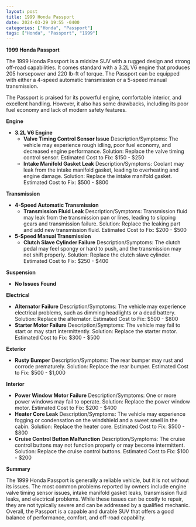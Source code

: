 ```yaml
---
layout: post
title: 1999 Honda Passport
date: 2024-03-29 19:55 -0400
categories: ["Honda", "Passport"]
tags: ["Honda", "Passport", "1999"]
---
```

**1999 Honda Passport**

The 1999 Honda Passport is a midsize SUV with a rugged design and strong off-road capabilities. It comes standard with a 3.2L V6 engine that produces 205 horsepower and 220 lb-ft of torque. The Passport can be equipped with either a 4-speed automatic transmission or a 5-speed manual transmission.

The Passport is praised for its powerful engine, comfortable interior, and excellent handling. However, it also has some drawbacks, including its poor fuel economy and lack of modern safety features.

**Engine**

- **3.2L V6 Engine**
    - **Valve Timing Control Sensor Issue**
        Description/Symptoms: The vehicle may experience rough idling, poor fuel economy, and decreased engine performance.
        Solution: Replace the valve timing control sensor.
        Estimated Cost to Fix: $150 - $250
    - **Intake Manifold Gasket Leak**
        Description/Symptoms: Coolant may leak from the intake manifold gasket, leading to overheating and engine damage.
        Solution: Replace the intake manifold gasket.
        Estimated Cost to Fix: $500 - $800

**Transmission**

- **4-Speed Automatic Transmission**
    - **Transmission Fluid Leak**
        Description/Symptoms: Transmission fluid may leak from the transmission pan or lines, leading to slipping gears and transmission failure.
        Solution: Replace the leaking part and add new transmission fluid.
        Estimated Cost to Fix: $200 - $500
- **5-Speed Manual Transmission**
    - **Clutch Slave Cylinder Failure**
        Description/Symptoms: The clutch pedal may feel spongy or hard to push, and the transmission may not shift properly.
        Solution: Replace the clutch slave cylinder.
        Estimated Cost to Fix: $250 - $400

**Suspension**

- **No Issues Found**

**Electrical**

- **Alternator Failure**
        Description/Symptoms: The vehicle may experience electrical problems, such as dimming headlights or a dead battery.
        Solution: Replace the alternator.
        Estimated Cost to Fix: $500 - $800
- **Starter Motor Failure**
        Description/Symptoms: The vehicle may fail to start or may start intermittently.
        Solution: Replace the starter motor.
        Estimated Cost to Fix: $300 - $500

**Exterior**

- **Rusty Bumper**
        Description/Symptoms: The rear bumper may rust and corrode prematurely.
        Solution: Replace the rear bumper.
        Estimated Cost to Fix: $500 - $1,000

**Interior**

- **Power Window Motor Failure**
        Description/Symptoms: One or more power windows may fail to operate.
        Solution: Replace the power window motor.
        Estimated Cost to Fix: $200 - $400
- **Heater Core Leak**
        Description/Symptoms: The vehicle may experience fogging or condensation on the windshield and a sweet smell in the cabin.
        Solution: Replace the heater core.
        Estimated Cost to Fix: $500 - $800
- **Cruise Control Button Malfunction**
        Description/Symptoms: The cruise control buttons may not function properly or may become intermittent.
        Solution: Replace the cruise control buttons.
        Estimated Cost to Fix: $100 - $200

**Summary**

The 1999 Honda Passport is generally a reliable vehicle, but it is not without its issues. The most common problems reported by owners include engine valve timing sensor issues, intake manifold gasket leaks, transmission fluid leaks, and electrical problems. While these issues can be costly to repair, they are not typically severe and can be addressed by a qualified mechanic. Overall, the Passport is a capable and durable SUV that offers a good balance of performance, comfort, and off-road capability.
